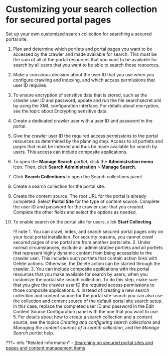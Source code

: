 # Customizing your search collection for secured portal pages

Set up your own customized search collection for searching a secured portal site.

1.  Plan and determine which portlets and portal pages you want to be accessed by the crawler and made available for search. This must be the sum of all of the portal resources that you want to be available for search by all users that you want to be able to search those resources.

2.  Make a conscious decision about the user ID that you use when you configure crawling and indexing, and which access permissions that user ID requires.

3.  To ensure encryption of sensitive data that is stored, such as the crawler user ID and password, update and run the file searchsecret.xml by using the XML configuration interface. For details about encryption, see the topic about Encrypting sensitive data.

4.  Create a dedicated crawler user with a user ID and password in the portal.

5.  Give the crawler user ID the required access permissions to the portal resources as determined by the planning step: Access to all portlets and pages that must be indexed and thus be made available for search by users. This access can include composite applications.

6.  To open the **Manage Search** portlet, click the **Administration menu** icon. Then, click **Search Administration** \> **Manage Search**.

7.  Click **Search Collections** to open the Search collections panel.

8.  Create a search collection for the portal site.

9.  Create the content source. The root URL for the portal is already completed. Select **Portal Site** for the type of content source. Complete the user ID and password for the crawler user that you created. Complete the other fields and select the options as needed.

10. To enable search on the portal site for users, click **Start Collecting**.

    !!! note
        1.  You can crawl, index, and search secured portal pages only on your local portal installation. For security reasons, you cannot crawl secured pages of one portal site from another portal site.
        2.  Under normal circumstances, exclude all administrative portlets and all portlets that represent highly dynamic content from being accessible to the crawler user. This includes such portlets that contain action links with Delete actions. Otherwise, the Delete action can be started through the crawler.
        3.  You can include composite applications with the portal resources that you make available for search by users, when you customize the portal site search collection. To do this step, make sure that you give the crawler user ID the required access permissions to those composite applications.
        4.  Instead of creating a new search collection and content source for the portal site search you can also use the collection and content source of the default portal site search setup. In this case, replace the completed user ID and password in the Edit Content Source Configuration panel with the one that you want to use.
        5.  For details about how to create a search collection and a content source, see the topics *Creating and configuring search collections* and *Managing the content sources of a search collection*, and the *Manage Search* portlet help.


???+ info "Related information"
    -   [Searching on secured portal sites and pages and content management items](../../planning_portal_search/security_considerations/srtsrchscrprtlstepgs.md)

